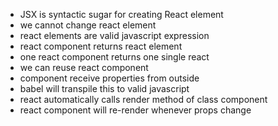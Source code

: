 - JSX is syntactic sugar for creating React element
- we cannot change react element
- react elements are valid javascript expression
- react component returns react element
- one react component returns one single react
- we can reuse react component
- component receive properties from outside
- babel will transpile this to valid javascript
- react automatically calls render method of class component
- react component will re-render whenever props change
